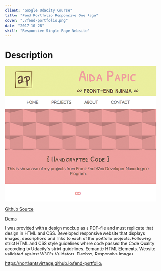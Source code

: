 ```yaml
---
client: "Google Udacity Course"
title: "Fend Portfolio Responsive One Page"
cover: "./fend-portfolio.png"
date: "2017-10-28"
skill: "Responsive Single Page Website"
---
```

# Description
<img src="fend-portfolio.png">

[Github Source](https://github.com/northantsvintage/fend-portfolio/)

[Demo](https://northantsvintage.github.io/fend-portfolio/)

I was provided with a design mockup as a PDF-file and must replicate that design in HTML and CSS. Developed responsive website that displays images, descriptions and links to each of the portfolio projects.
Following strict HTML and CSS style guidelines where code passed the Code Quality according to Udacity's strict guidelines.
Semantic HTML Elements. Website validated against W3C's Validators. Flexbox, Responsive Images

https://northantsvintage.github.io/fend-portfolio/